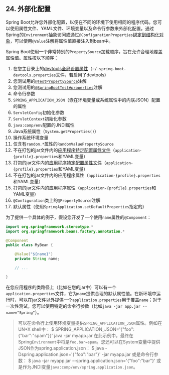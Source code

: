 ## 24. 外部化配置

Spring Boot允许您外部化配置，以便在不同的环境下使用相同的程序代码。您可以使用属性文件、YAML文件、环境变量以及命令行参数来外部化配置。通过Spring的`Environment`抽象访问或通过`@ConfigurationProperties`[绑定到结构化对象](24.7.Type-safe_Configuration_Properties.md)，可以使用`@Value`注解将属性值直接注入到bean中。 

Spring Boot使用一个非常特别的`PropertySource`加载顺序，旨在允许合理地覆盖属性值。属性按以下顺序：

1. 在您主目录上的[devtools全局设置属性](../III.Using_Spring_Boot/20.4.Global_settings.md)（`~/.spring-boot-devtools.properties`文件，若启用了devtools）
2. 您测试用的[`@TestPropertySource`](https://docs.spring.io/spring/docs/4.3.24.RELEASE/javadoc-api/org/springframework/test/context/TestPropertySource.html)注解
3. 您测试用的[`@SpringBootTest#properties`](https://docs.spring.io/spring-boot/docs/1.5.21.RELEASE/api/org/springframework/boot/test/context/SpringBootTest.html)注解
4. 命令行参数
5. `SPRING_APPLICATION_JSON`（嵌在环境变量或系统属性中的内联JSON）配置的属性
6. `ServletConfig`初始化参数
7. `ServletContext`初始化参数
8. `java:comp/env`配置的JNDI属性
9. Java系统属性（`System.getProperties()`）
10. 操作系统环境变量
11. 仅含有`random.*`属性的`RandomValuePropertySource `
12. 不在打包的jar文件内的[应用程序特定配置属性文件](24.4.Profile_specific_properties.md)（`application-{profile}.properties`和YAML变量）
13. 打包的jar文件内的[应用程序特定配置属性文件](24.4.Profile_specific_properties.md)（`application-{profile}.properties`和YAML变量）
14. 不在打包的jar文件内的应用程序属性（`application-{profile}.properties`和YAML变量）
15. 打包的jar文件内的应用程序属性（`application-{profile}.properties`和YAML变量）
16. `@Configuration`类上的`@PropertySource`注解
17. 默认属性（使用`SpringApplication.setDefaultProperties`指定的）

为了提供一个具体的例子，假设您开发了一个使用`name`属性的`@Component`：

```java
import org.springframework.stereotype.*
import org.springframework.beans.factory.annotation.*

@Component
public class MyBean {

    @Value("${name}")
    private String name;

    // ...

}
```

在您应用程序的类路径上（比如在您的jar中）可以有一个`application.properties`文件，它为`name`提供合理的默认属性值。在新环境中运行时，可以在jar文件以外提供一个`application.properties`用于覆盖`name`；对于一次性测试，您可以使用特定的命令行参数（比如`java -jar app.jar --name="Spring"`）。

>可以在命令行上使用环境变量提供`SPRING_APPLICATION_JSON`属性。例如在UN*X shell中：
  $ SPRING_APPLICATION_JSON='{"foo":{"bar":"spam"}}' java -jar myapp.jar
在此示例中，最终在Spring`Environment`中将是`foo.bar=spam`。您还可以在System变量中提供JSON作为spring.application.json：
  $ java -Dspring.application.json='{"foo":"bar"}' -jar myapp.jar
或是命令行参数：
  $ java -jar myapp.jar --spring.application.json='{"foo":"bar"}'
或是作为JNDI变量`java:comp/env/spring.application.json`。


